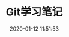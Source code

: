 ---
pageComponent: # 使用页面组件
  name: Catalogue # 必须,组件名：Catalogue => 目录页组件
  data: # 必须，组件所需数据
    path: 《Git》学习笔记 # 设置为`docs/`下面的某个文件夹相对路径，如‘01.学习笔记/01.前端’ 或 ’01.学习笔记‘ (有序号的要带序号)
    # imgUrl: /img/web.png # 目录页内的图片
    description: Git学习笔记 # 目录描述（可加入a标签）

title: Git学习笔记 # 页面标题
date: 2020-01-12 11:51:53 # 创建日期
permalink: /note/git # 永久链接
sidebar: false # 不显示侧边栏
article: false # 不是文章页 (不显示面包屑栏、最近更新栏等)
comment: false # 不显示评论栏
editLink: false # 不显示编辑按钮
---